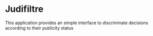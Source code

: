 # Judifiltre

This application provides an simple interface to discriminate decisions according to their publicity status

